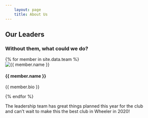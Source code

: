 ```yaml
---
    layout: page
    title: About Us
---
```


<div class="container">
    <div class="row">
        <div class="col-lg-12 ">
            <h2 class="section-heading">Our Leaders</h2>
            <h3 class="section-subheading text-muted">Without them, what could we do?</h3>
        </div>
    </div>
    <div class="row">
        {% for member in site.data.team %}
        <div class="col-xs-6">
            <div class="team-member">
                <img src="/img/{{ member.photo }}" class="img-responsive img-circle" alt="{{ member.name }}">
                <h4>{{ member.name }}</h4>
                <p class="text-muted">{{ member.bio }}</p>      
            </div>
        </div>
        {% endfor %}
    </div>
    <div class="row">
        <div class="col-lg-8 col-lg-offset-2 ">
            <p class="large text-muted">The leadership team has great things planned this year for the club 
            <br>and can't wait to make this the best club in Wheeler in 2020!</p>
        </div>
    </div>
</div>
    